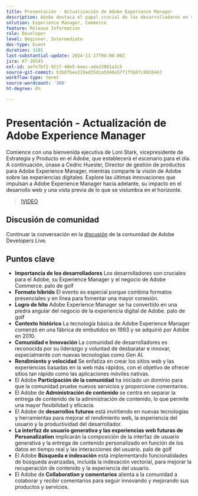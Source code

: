 ```yaml
---
title: Presentación - Actualización de Adobe Experience Manager
description: Adobe destaca el papel crucial de los desarrolladores en su negocio de Experience Manager y Commerce, destaca el formato de evento híbrido, celebra hitos y se centra en la innovación, el rendimiento, la participación de la comunidad y los desarrollos futuros en rendimiento web, IU generativa y funcionalidades de búsqueda avanzada.
solution: Experience Manager, Commerce
feature: Release Information
role: Developer
level: Beginner, Intermediate
doc-type: Event
duration: 3101
last-substantial-update: 2024-11-27T00:00:00Z
jira: KT-16543
exl-id: aefe7bf2-921f-48e5-beec-ade33801a3c5
source-git-commit: b3b8fbee219ad35dca5d48a57f1f5b87c8928443
workflow-type: tm+mt
source-wordcount: '366'
ht-degree: 0%

---
```


# Presentación - Actualización de Adobe Experience Manager

Comience con una bienvenida ejecutiva de Loni Stark, vicepresidente de Estrategia y Producto en el Adobe, que establecerá el escenario para el día. A continuación, únase a Cedric Huesler, Director de gestión de productos para Adobe Experience Manager, mientras comparte la visión de Adobe sobre las experiencias digitales. Explore las últimas innovaciones que impulsan a Adobe Experience Manager hacia adelante, su impacto en el desarrollo web y una vista previa de lo que se vislumbra en el horizonte.

>[!VIDEO](https://video.tv.adobe.com/v/3439437/?learn=on&enablevpops)

## Discusión de comunidad

Continuar la conversación en la [discusión](https://adobe.ly/3Ywf7Vm) de la comunidad de Adobe Developers Live.

## Puntos clave

* **Importancia de los desarrolladores** Los desarrolladores son cruciales para el Adobe, su Experience Manager y el negocio de Adobe Commerce. palo de golf
* **Formato híbrido** El evento es especial porque combina formatos presenciales y en línea para fomentar una mayor conexión.
* **Logro de hito** Adobe Experience Manager se ha convertido en una piedra angular del negocio de la experiencia digital de Adobe. palo de golf
* **Contexto histórico** La tecnología básica de Adobe Experience Manager comenzó en una fábrica de embutidos en 1993 y se adquirió por Adobe en 2010.
* **Comunidad e Innovación** La comunidad de desarrolladores es reconocida por su liderazgo y voluntad de desbaratar e innovar, especialmente con nuevas tecnologías como Gen AI.
* **Rendimiento y velocidad** Se enfatiza en crear los sitios web y las experiencias basadas en la web más rápidos, con el objetivo de ofrecer sitios tan rápido como las aplicaciones móviles nativas.
* El Adobe **Participación de la comunidad** ha iniciado un dominio para que la comunidad pruebe nuevos servicios y proporcione comentarios.
* El Adobe de **Administración de contenido** se centra en separar la entrega de contenido de la administración de contenido, lo que permite una mayor flexibilidad y eficacia.
* El Adobe de **desarrollos futuros** está invirtiendo en nuevas tecnologías y herramientas para mejorar el rendimiento web, la experiencia del usuario y la productividad del desarrollador.
* **La interfaz de usuario generativa y las experiencias web futuras de Personalization** implicarán la composición de la interfaz de usuario generativa y la entrega de contenido personalizado en función de los datos en tiempo real y las interacciones del usuario. palo de golf
* El Adobe **Búsqueda e indexación** está implementando funcionalidades de búsqueda avanzadas, incluida la indexación vectorial, para mejorar la recuperación de contenido y la experiencia del usuario.
* El Adobe de **Collaboration y comentarios** alienta a la comunidad a colaborar y recibir comentarios para seguir innovando y mejorando sus productos y servicios.

